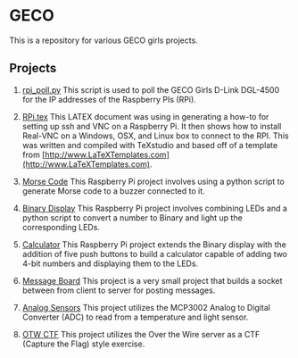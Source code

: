 # GECO
This is a repository for various GECO girls projects.

## Projects
1. [rpi_poll.py](./rpi_poll.py)
   This script is used to poll the GECO Girls D-Link DGL-4500 for the IP addresses of the Raspberry PIs (RPi). 

2. [RPi.tex](./doc/RPi.tex)
   This LATEX document was using in generating a how-to for setting up ssh and VNC on a Raspberry Pi.  It then shows how to install Real-VNC on a Windows, OSX, and Linux box to connect to the RPI.  This was written and compiled with TeXstudio and based off of a template from [http://www.LaTeXTemplates.com](http://www.LaTeXTemplates.com).

3. [Morse Code](./morse_code/)
    This Raspberry Pi project involves using a python script to generate Morse code to a buzzer connected to it.

4. [Binary Display](./binary_display/)
    This Raspberry Pi project involves combining LEDs and a python script to convert a number to Binary and light up the corresponding LEDs.

5. [Calculator](./calculator/)
    This Raspberry Pi project extends the Binary display with the addition of five push buttons to build a calculator capable of adding two 4-bit numbers and displaying them to the LEDs.

6. [Message Board](./message_board/)
    This project is a very small project that builds a socket between from client to server for posting  messages.

7. [Analog Sensors](./analog_sensors/)
    This project utilizes the MCP3002 Analog to Digital Converter (ADC) to read from a temperature and light sensor.

8. [OTW CTF](./otw_ctf/)
    This project utilizes the Over the Wire server as a CTF (Capture the Flag) style exercise.
